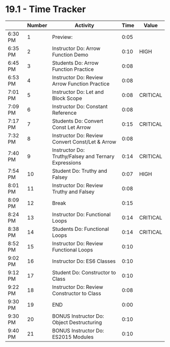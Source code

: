 # 19.1 - Time Tracker

|         | Number | Activity                                             | Time | Value    |
| ------- | ------ | ---------------------------------------------------- | ---- | -------- |
| 6:30 PM | 1      | Preview:                                             | 0:05 |          |
| 6:35 PM | 2      | Instructor Do: Arrow Function Demo                   | 0:10 | HIGH     |
| 6:45 PM | 3      | Students Do: Arrow Function Practice                 | 0:08 |          |
| 6:53 PM | 4      | Instructor Do: Review Arrow Function Practice        | 0:08 |          |
| 7:01 PM | 5      | Instructor Do: Let and Block Scope                   | 0:08 | CRITICAL |
| 7:09 PM | 6      | Instructor Do: Constant Reference                    | 0:08 |          |
| 7:17 PM | 7      | Students Do: Convert Const Let Arrow                 | 0:15 | CRITICAL |
| 7:32 PM | 8      | Instructor Do: Review Convert Const/Let & Arrow      | 0:08 |          |
| 7:40 PM | 9      | Instructor Do: Truthy/Falsey and Ternary Expressions | 0:14 | CRITICAL |
| 7:54 PM | 10     | Student Do: Truthy and Falsey                        | 0:07 | HIGH     |
| 8:01 PM | 11     | Instructor Do: Review Truthy and Falsey              | 0:08 |          |
| 8:09 PM | 12     | Break                                                | 0:15 |          |
| 8:24 PM | 13     | Instructor Do: Functional Loops                      | 0:14 | CRITICAL |
| 8:38 PM | 14     | Students Do: Functional Loops                        | 0:14 | CRITICAL |
| 8:52 PM | 15     | Instructor Do: Review Functional Loops               | 0:10 |          |
| 9:02 PM | 16     | Instructor Do: ES6 Classes                           | 0:10 |          |
| 9:12 PM | 17     | Student Do: Constructor to Class                     | 0:10 |          |
| 9:22 PM | 18     | Instructor Do: Review Constructor to Class           | 0:08 |          |
| 9:30 PM | 19     | END                                                  | 0:00 |          |
| 9:30 PM | 20     | BONUS Instructor Do: Object Destructuring            | 0:10 |          |
| 9:40 PM | 21     | BONUS Instructor Do: ES2015 Modules                  | 0:10 |          |
